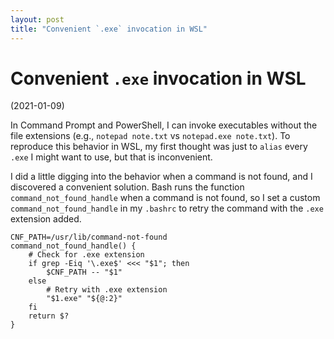 ```yaml
---
layout: post
title: "Convenient `.exe` invocation in WSL"
---
```


# Convenient `.exe` invocation in WSL
(2021-01-09)

In Command Prompt and PowerShell, I can invoke executables without the file extensions (e.g., `notepad note.txt` vs `notepad.exe note.txt`).
To reproduce this behavior in WSL, my first thought was just to `alias` every `.exe` I might want to use, but that is inconvenient.

I did a little digging into the behavior when a command is not found, and I discovered a convenient solution.
Bash runs the function `command_not_found_handle` when a command is not found, so I set a custom `command_not_found_handle` in my `.bashrc` to retry the command with the `.exe` extension added.

```
CNF_PATH=/usr/lib/command-not-found
command_not_found_handle() {
	# Check for .exe extension
	if grep -Eiq '\.exe$' <<< "$1"; then
		$CNF_PATH -- "$1"
	else
		# Retry with .exe extension
		"$1.exe" "${@:2}"
	fi
	return $?
}
```
